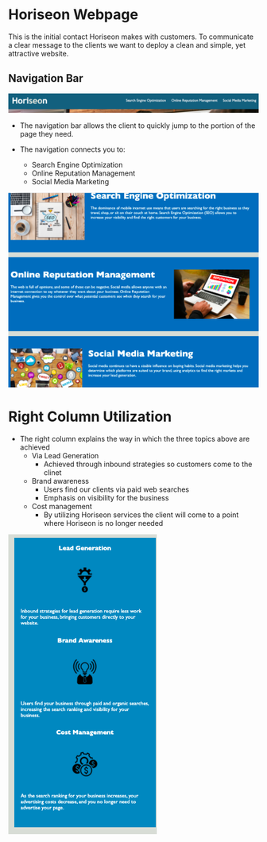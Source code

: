# Horiseon Webpage

This is the initial contact Horiseon makes with customers. To communicate a clear message to the clients we want to deploy a clean and simple, yet attractive website.

## Navigation Bar

![Navigation Bar Links](./assets/images/NavSS.png)

* The navigation bar allows the client to quickly jump to the portion of the page they need.

* The navigation connects you to:
    * Search Engine Optimization
    * Online Reputation Management
    * Social Media Marketing

![Sections that the Links Take You To](./assets/images/ServiceSS.png )

# Right Column Utilization

* The right column explains the way in which the three topics above are achieved
    * Via Lead Generation
        - Achieved through inbound strategies so customers come to the clinet
    * Brand awareness
        - Users find our clients via paid web searches
        - Emphasis on visibility for the business
    * Cost management
        - By utilizing Horiseon services the client will come to a point where Horiseon is no longer needed

![Column on the Right: Lead Gen, Brand Awareness, Cost Management](./assets/images/RightColumn.png)
